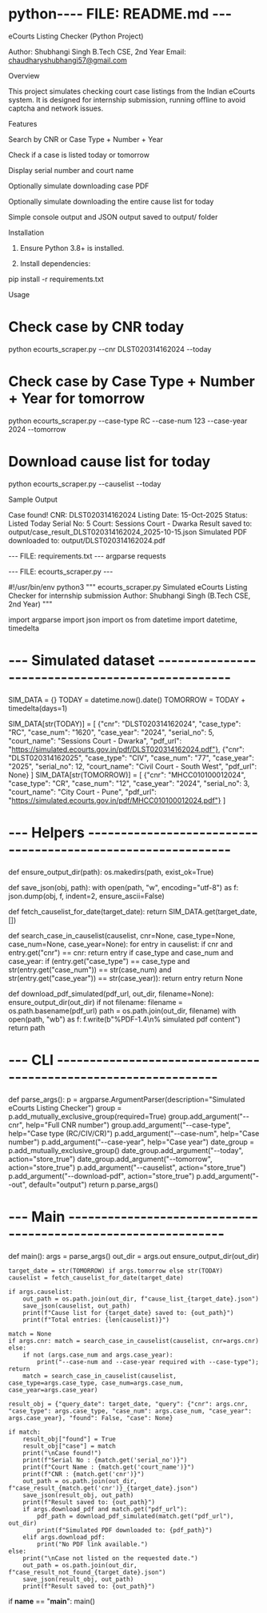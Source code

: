# python---- FILE: README.md ---

eCourts Listing Checker (Python Project)

Author: Shubhangi Singh
B.Tech CSE, 2nd Year
Email: chaudharyshubhangi57@gmail.com

Overview

This project simulates checking court case listings from the Indian eCourts system. It is designed for internship submission, running offline to avoid captcha and network issues.

Features

Search by CNR or Case Type + Number + Year

Check if a case is listed today or tomorrow

Display serial number and court name

Optionally simulate downloading case PDF

Optionally simulate downloading the entire cause list for today

Simple console output and JSON output saved to output/ folder


Installation

1. Ensure Python 3.8+ is installed.


2. Install dependencies:



pip install -r requirements.txt

Usage

# Check case by CNR today
python ecourts_scraper.py --cnr DLST020314162024 --today

# Check case by Case Type + Number + Year for tomorrow
python ecourts_scraper.py --case-type RC --case-num 123 --case-year 2024 --tomorrow

# Download cause list for today
python ecourts_scraper.py --causelist --today

Sample Output

Case found!
CNR: DLST020314162024
Listing Date: 15-Oct-2025
Status: Listed Today
Serial No: 5
Court: Sessions Court - Dwarka
Result saved to: output/case_result_DLST020314162024_2025-10-15.json
Simulated PDF downloaded to: output/DLST020314162024.pdf

--- FILE: requirements.txt --- argparse requests

--- FILE: ecourts_scraper.py ---

#!/usr/bin/env python3
"""
ecourts_scraper.py
Simulated eCourts Listing Checker for internship submission
Author: Shubhangi Singh (B.Tech CSE, 2nd Year)
"""

import argparse
import json
import os
from datetime import datetime, timedelta

# --- Simulated dataset -------------------------------------------------
SIM_DATA = {}
TODAY = datetime.now().date()
TOMORROW = TODAY + timedelta(days=1)

SIM_DATA[str(TODAY)] = [
    {"cnr": "DLST020314162024", "case_type": "RC", "case_num": "1620", "case_year": "2024",
     "serial_no": 5, "court_name": "Sessions Court - Dwarka", "pdf_url": "https://simulated.ecourts.gov.in/pdf/DLST020314162024.pdf"},
    {"cnr": "DLST020314162025", "case_type": "CIV", "case_num": "77", "case_year": "2025",
     "serial_no": 12, "court_name": "Civil Court - South West", "pdf_url": None}
]
SIM_DATA[str(TOMORROW)] = [
    {"cnr": "MHCC010100012024", "case_type": "CR", "case_num": "12", "case_year": "2024",
     "serial_no": 3, "court_name": "City Court - Pune", "pdf_url": "https://simulated.ecourts.gov.in/pdf/MHCC010100012024.pdf"}
]

# --- Helpers ------------------------------------------------------------
def ensure_output_dir(path): os.makedirs(path, exist_ok=True)

def save_json(obj, path):
    with open(path, "w", encoding="utf-8") as f:
        json.dump(obj, f, indent=2, ensure_ascii=False)

def fetch_causelist_for_date(target_date):
    return SIM_DATA.get(target_date, [])

def search_case_in_causelist(causelist, cnr=None, case_type=None, case_num=None, case_year=None):
    for entry in causelist:
        if cnr and entry.get("cnr") == cnr: return entry
        if case_type and case_num and case_year:
            if (entry.get("case_type") == case_type and
                str(entry.get("case_num")) == str(case_num) and
                str(entry.get("case_year")) == str(case_year)):
                return entry
    return None

def download_pdf_simulated(pdf_url, out_dir, filename=None):
    ensure_output_dir(out_dir)
    if not filename: filename = os.path.basename(pdf_url)
    path = os.path.join(out_dir, filename)
    with open(path, "wb") as f: f.write(b"%PDF-1.4\n% simulated pdf content")
    return path

# --- CLI ---------------------------------------------------------------
def parse_args():
    p = argparse.ArgumentParser(description="Simulated eCourts Listing Checker")
    group = p.add_mutually_exclusive_group(required=True)
    group.add_argument("--cnr", help="Full CNR number")
    group.add_argument("--case-type", help="Case type (RC/CIV/CR)")
    p.add_argument("--case-num", help="Case number")
    p.add_argument("--case-year", help="Case year")
    date_group = p.add_mutually_exclusive_group()
    date_group.add_argument("--today", action="store_true")
    date_group.add_argument("--tomorrow", action="store_true")
    p.add_argument("--causelist", action="store_true")
    p.add_argument("--download-pdf", action="store_true")
    p.add_argument("--out", default="output")
    return p.parse_args()

# --- Main --------------------------------------------------------------
def main():
    args = parse_args()
    out_dir = args.out
    ensure_output_dir(out_dir)

    target_date = str(TOMORROW) if args.tomorrow else str(TODAY)
    causelist = fetch_causelist_for_date(target_date)

    if args.causelist:
        out_path = os.path.join(out_dir, f"cause_list_{target_date}.json")
        save_json(causelist, out_path)
        print(f"Cause list for {target_date} saved to: {out_path}")
        print(f"Total entries: {len(causelist)}")

    match = None
    if args.cnr: match = search_case_in_causelist(causelist, cnr=args.cnr)
    else:
        if not (args.case_num and args.case_year):
            print("--case-num and --case-year required with --case-type"); return
        match = search_case_in_causelist(causelist, case_type=args.case_type, case_num=args.case_num, case_year=args.case_year)

    result_obj = {"query_date": target_date, "query": {"cnr": args.cnr, "case_type": args.case_type, "case_num": args.case_num, "case_year": args.case_year}, "found": False, "case": None}

    if match:
        result_obj["found"] = True
        result_obj["case"] = match
        print("\nCase found!")
        print(f"Serial No : {match.get('serial_no')}")
        print(f"Court Name : {match.get('court_name')}")
        print(f"CNR : {match.get('cnr')}")
        out_path = os.path.join(out_dir, f"case_result_{match.get('cnr')}_{target_date}.json")
        save_json(result_obj, out_path)
        print(f"Result saved to: {out_path}")
        if args.download_pdf and match.get("pdf_url"):
            pdf_path = download_pdf_simulated(match.get("pdf_url"), out_dir)
            print(f"Simulated PDF downloaded to: {pdf_path}")
        elif args.download_pdf:
            print("No PDF link available.")
    else:
        print("\nCase not listed on the requested date.")
        out_path = os.path.join(out_dir, f"case_result_not_found_{target_date}.json")
        save_json(result_obj, out_path)
        print(f"Result saved to: {out_path}")

if __name__ == "__main__": main()

